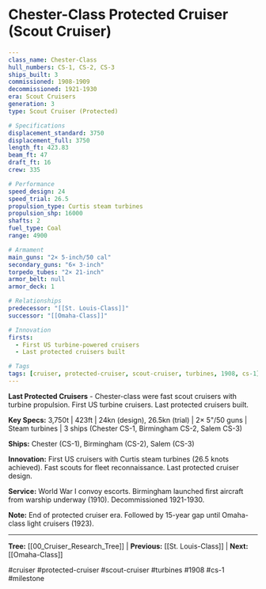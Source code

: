 # Chester-Class Protected Cruiser (Scout Cruiser)

```yaml
---
class_name: Chester-Class
hull_numbers: CS-1, CS-2, CS-3
ships_built: 3
commissioned: 1908-1909
decommissioned: 1921-1930
era: Scout Cruisers
generation: 3
type: Scout Cruiser (Protected)

# Specifications
displacement_standard: 3750
displacement_full: 3750
length_ft: 423.83
beam_ft: 47
draft_ft: 16
crew: 335

# Performance
speed_design: 24
speed_trial: 26.5
propulsion_type: Curtis steam turbines
propulsion_shp: 16000
shafts: 2
fuel_type: Coal
range: 4900

# Armament
main_guns: "2× 5-inch/50 cal"
secondary_guns: "6× 3-inch"
torpedo_tubes: "2× 21-inch"
armor_belt: null
armor_deck: 1

# Relationships
predecessor: "[[St. Louis-Class]]"
successor: "[[Omaha-Class]]"

# Innovation
firsts:
  - First US turbine-powered cruisers
  - Last protected cruisers built

# Tags
tags: [cruiser, protected-cruiser, scout-cruiser, turbines, 1908, cs-1]
---
```

**Last Protected Cruisers** - Chester-class were fast scout cruisers with turbine propulsion. First US turbine cruisers. Last protected cruisers built.

**Key Specs:** 3,750t | 423ft | 24kn (design), 26.5kn (trial) | 2× 5"/50 guns | Steam turbines | 3 ships (Chester CS-1, Birmingham CS-2, Salem CS-3)

**Ships:** Chester (CS-1), Birmingham (CS-2), Salem (CS-3)

**Innovation:** First US cruisers with Curtis steam turbines (26.5 knots achieved). Fast scouts for fleet reconnaissance. Last protected cruiser design.

**Service:** World War I convoy escorts. Birmingham launched first aircraft from warship underway (1910). Decommissioned 1921-1930.

**Note:** End of protected cruiser era. Followed by 15-year gap until Omaha-class light cruisers (1923).

---
**Tree:** [[00_Cruiser_Research_Tree]] | **Previous:** [[St. Louis-Class]] | **Next:** [[Omaha-Class]]

#cruiser #protected-cruiser #scout-cruiser #turbines #1908 #cs-1 #milestone
